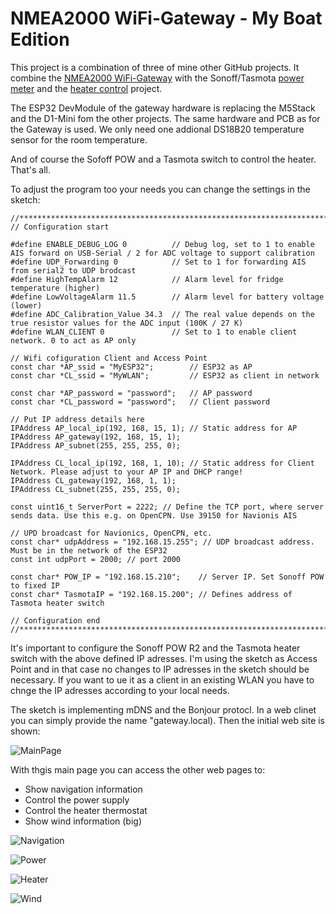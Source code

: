 # NMEA2000 WiFi-Gateway - My Boat Edition

This project is a combination of three of mine other GitHub projects. It combine the [NMEA2000 WiFi-Gateway](https://github.com/AK-Homberger/NMEA2000WifiGateway-with-ESP32) with the Sonoff/Tasmota [power meter](https://github.com/AK-Homberger/M5Stack-Sonoff-Power-Display) and the [heater control](https://github.com/AK-Homberger/WLAN-Controlled-Heater-Thermostat-for-Tasmota-switch) project.

The ESP32 DevModule of the gateway hardware is replacing the M5Stack and the D1-Mini fom the other projects. 
The same hardware and PCB as for the Gateway is used. We only need one addional DS18B20 temperature sensor for the room temperature.

And of course the Sofoff POW and a Tasmota switch to control the heater. That's all.

To adjust the program too your needs you can change the settings in the sketch:
```
//****************************************************************************************
// Configuration start

#define ENABLE_DEBUG_LOG 0          // Debug log, set to 1 to enable AIS forward on USB-Serial / 2 for ADC voltage to support calibration
#define UDP_Forwarding 0            // Set to 1 for forwarding AIS from serial2 to UDP brodcast
#define HighTempAlarm 12            // Alarm level for fridge temperature (higher)
#define LowVoltageAlarm 11.5        // Alarm level for battery voltage (lower)
#define ADC_Calibration_Value 34.3  // The real value depends on the true resistor values for the ADC input (100K / 27 K)
#define WLAN_CLIENT 0               // Set to 1 to enable client network. 0 to act as AP only

// Wifi cofiguration Client and Access Point
const char *AP_ssid = "MyESP32";        // ESP32 as AP
const char *CL_ssid = "MyWLAN";         // ESP32 as client in network

const char *AP_password = "password";   // AP password
const char *CL_password = "password";   // Client password

// Put IP address details here
IPAddress AP_local_ip(192, 168, 15, 1); // Static address for AP
IPAddress AP_gateway(192, 168, 15, 1);
IPAddress AP_subnet(255, 255, 255, 0);

IPAddress CL_local_ip(192, 168, 1, 10); // Static address for Client Network. Please adjust to your AP IP and DHCP range!
IPAddress CL_gateway(192, 168, 1, 1);
IPAddress CL_subnet(255, 255, 255, 0);

const uint16_t ServerPort = 2222; // Define the TCP port, where server sends data. Use this e.g. on OpenCPN. Use 39150 for Navionis AIS

// UPD broadcast for Navionics, OpenCPN, etc.
const char* udpAddress = "192.168.15.255"; // UDP broadcast address. Must be in the network of the ESP32
const int udpPort = 2000; // port 2000

const char* POW_IP = "192.168.15.210";    // Server IP. Set Sonoff POW to fixed IP
const char* TasmotaIP = "192.168.15.200"; // Defines address of Tasmota heater switch

// Configuration end
//****************************************************************************************
```

It's important to configure the Sonoff POW R2 and the Tasmota heater switch with the above defined IP adresses. I'm using the sketch as Access Point and in that case no changes to IP adresses in the sketch should be necessary. If you want to ue it as a client in an existing WLAN you have to chnge the IP adresses according to your local needs.

The sketch is implementing mDNS and the Bonjour protocl. In a web clinet you can simply provide the name "gateway.local). Then the initial web site is shown:

![MainPage](https://github.com/AK-Homberger/NMEA2000-Gateway-My-Boat-Edition/blob/main/Pictures/MainPage.png)

With thgis main page you can access the other web pages to:

- Show navigation information
- Control the power supply
- Control the heater thermostat
- Show wind information (big)

![Navigation](https://github.com/AK-Homberger/NMEA2000-Gateway-My-Boat-Edition/blob/main/Pictures/Navigation.png)

![Power](https://github.com/AK-Homberger/NMEA2000-Gateway-My-Boat-Edition/blob/main/Pictures/PowerControl.png)

![Heater](https://github.com/AK-Homberger/NMEA2000-Gateway-My-Boat-Edition/blob/main/Pictures/HeaterControl.png)

![Wind](https://github.com/AK-Homberger/NMEA2000-Gateway-My-Boat-Edition/blob/main/Pictures/AWS-Big.png)
